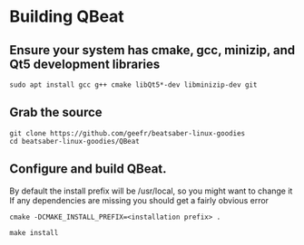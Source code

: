 # Building QBeat
## Ensure your system has cmake, gcc, minizip, and Qt5 development libraries
`sudo apt install gcc g++ cmake libQt5*-dev libminizip-dev git`

## Grab the source

```
git clone https://github.com/geefr/beatsaber-linux-goodies
cd beatsaber-linux-goodies/QBeat
```

## Configure and build QBeat. 
By default the install prefix will be /usr/local, so you might want to change it
If any dependencies are missing you should get a fairly obvious error


`cmake -DCMAKE_INSTALL_PREFIX=<installation prefix> .`

`make install`
